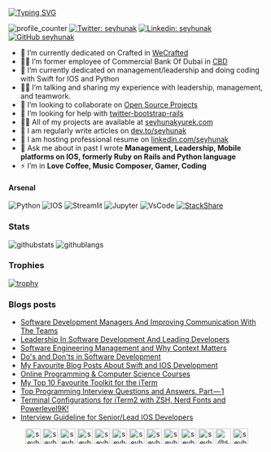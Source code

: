 [![Typing SVG](https://readme-typing-svg.demolab.com?font=Fira+Code&size=28&pause=1000&color=F7F7F7&width=435&lines=Hi+%F0%9F%91%8B+I+am+Seyhun+Akyurek)](https://git.io/typing-svg)

![profile_counter](https://komarev.com/ghpvc/?username=seyhunak&color=lightgrey)
[![Twitter: seyhunak](https://img.shields.io/twitter/follow/seyhunak?style=social)](https://twitter.com/seyhunak)
[![Linkedin: seyhunak](https://img.shields.io/badge/-seyhunak-blue?style=flat-square&logo=Linkedin&logoColor=white&link=https://www.linkedin.com/in/seyhunak/)](https://www.linkedin.com/in/seyhunak/)
[![GitHub seyhunak](https://img.shields.io/github/followers/seyhunak?label=follow&style=social)](https://github.com/seyhunak)


- 🔭 I’m currently dedicated on Crafted in [WeCrafted](https://we-crafted.com/)
- 👨‍💻 I’m former employee of Commercial Bank Of Dubai in [CBD](https://cbd.ae/)
- 🌱 I’m currently dedicated on management/leadership and doing coding with Swift for IOS and Python
- 👨‍💻 I’m talking and sharing my experience with leadership, management, and teamwork.
- 👯 I’m looking to collaborate on [Open Source Projects](http://github.com/seyhunak)
- 🤝 I’m looking for help with [twitter-bootstrap-rails](https://github.com/seyhunak/twitter-bootstrap-rails)
- 👨‍💻 All of my projects are available at [seyhunakyurek.com](https://seyhunakyurek.com/)
- 📝 I am regularly write articles on [dev.to/seyhunak](https://dev.to/seyhunak)
- 📝 I am hosting professional resume on [linkedin.com/seyhunak](https://linkedin.com/seyhunak)
- 💬 Ask me about in past I wrote **Management, Leadership, Mobile platforms on IOS, formerly Ruby on Rails and Python language**
- ⚡ I’m in **Love Coffee, Music Composer, Gamer, Coding**

#### Arsenal 

![Python](https://img.shields.io/badge/python-3670A0?style=for-the-badge&logo=python&logoColor=ffdd54) 
![IOS](https://img.shields.io/badge/IOS-%23EE4C2C.svg?style=for-the-badge&logo=IOS&logoColor=white) 
![Streamlit](https://img.shields.io/badge/Streamlit-%23EE4C2C.svg?style=for-the-badge&logo=Streamlit&logoColor=white)
![Jupyter](https://img.shields.io/badge/jupyter-%23FA0F00.svg?style=for-the-badge&logo=jupyter&logoColor=white)
![VsCode](https://img.shields.io/badge/Visual%20Studio%20Code-0078d7.svg?style=for-the-badge&logo=visual-studio-code&logoColor=white) 
[![StackShare](https://img.shields.io/badge/More-%23EE4C2C.svg?style=for-the-badge&logo=StackShare&logoColor=white)](https://stackshare.io/seyhunak/my-stack)

### Stats

![githubstats](https://github-readme-stats.vercel.app/api?username=seyhunak&hide_rank=true&hide=commits&count_private=true&show_icons=true&hide_border=true&hide_title=false)
![githublangs](https://github-readme-stats.vercel.app/api/top-langs/?username=seyhunak&layout=compact&hide_border=true)

### Trophies
[![trophy](https://github-profile-trophy.vercel.app/?username=seyhunak)](https://github.com/seyhunak/github-profile-trophy)

### Blogs posts
<!-- BLOG-POST-LIST:START -->
- [Software Development Managers And Improving Communication With The Teams](https://dev.to/seyhunak/software-development-managers-and-improving-communication-with-the-teams-36mg)
- [Leadership In Software Development And Leading Developers](https://dev.to/seyhunak/leadership-in-software-development-1am4)
- [Software Engineering Management and Why Context Matters](https://dev.to/seyhunak/software-engineering-management-and-why-context-matters-38jl)
- [Do's and Don'ts in Software Development](https://dev.to/seyhunak/do-s-and-don-ts-in-sofware-development-1bbf)
- [My Favourite Blog Posts About Swift and IOS Development](https://medium.com/@seyhunak/my-favourite-blog-posts-about-swift-and-ios-development-b3ae7c22e46e?source=rss-192c1ebd2112------2)
- [Online Programming & Computer Science Courses](https://medium.com/seyhunakyurek/online-programming-computer-science-courses-3dfa60015f22?source=rss-192c1ebd2112------2)
- [My Top 10 Favourite Toolkit for the iTerm](https://medium.com/seyhunakyurek/my-top-10-favourite-toolkit-for-the-iterm-580e2d15bed4?source=rss-192c1ebd2112------2)
- [Top Programming Interview Questions and Answers. Part — 1](https://medium.com/seyhunakyurek/top-programming-interview-questions-and-answers-part-1-5eba9199f0c?source=rss-192c1ebd2112------2)
- [Terminal Configurations for iTerm2 with ZSH, Nerd Fonts and Powerlevel9K!](https://medium.com/seyhunakyurek/terminal-configurations-for-iterm2-with-zsh-nerd-fonts-and-powerlevel9k-8ed4193ac819?source=rss-192c1ebd2112------2)
- [Interview Guideline for Senior/Lead IOS Developers](https://medium.com/seyhunakyurek/interview-guideline-for-senior-lead-ios-developers-997484ed53da?source=rss-192c1ebd2112------2)
<!-- BLOG-POST-LIST:END -->

<p align="center">
<a href="https://codepen.io/seyhunak" target="blank"><img align="center" src="https://cdn.jsdelivr.net/npm/simple-icons@3.0.1/icons/codepen.svg" alt="seyhunak" height="30" width="30" /></a>
<a href="https://dev.to/seyhunak" target="blank"><img align="center" src="https://cdn.jsdelivr.net/npm/simple-icons@3.0.1/icons/dev-dot-to.svg" alt="seyhunak" height="30" width="30" /></a>
<a href="https://twitter.com/seyhunak" target="blank"><img align="center" src="https://cdn.jsdelivr.net/npm/simple-icons@3.0.1/icons/twitter.svg" alt="seyhunak" height="30" width="30" /></a>
<a href="https://linkedin.com/in/seyhunak" target="blank"><img align="center" src="https://cdn.jsdelivr.net/npm/simple-icons@3.0.1/icons/linkedin.svg" alt="seyhunak" height="30" width="30" /></a>
<a href="https://stackoverflow.com/users/seyhunak" target="blank"><img align="center" src="https://cdn.jsdelivr.net/npm/simple-icons@3.0.1/icons/stackoverflow.svg" alt="seyhunak" height="30" width="30" /></a>
<a href="https://codesandbox.com/seyhunak" target="blank"><img align="center" src="https://cdn.jsdelivr.net/npm/simple-icons@3.0.1/icons/codesandbox.svg" alt="seyhunak" height="30" width="30" /></a>
<a href="https://kaggle.com/seyhunak" target="blank"><img align="center" src="https://cdn.jsdelivr.net/npm/simple-icons@3.0.1/icons/kaggle.svg" alt="seyhunak" height="30" width="30" /></a>
<a href="https://fb.com/seyhunak" target="blank"><img align="center" src="https://cdn.jsdelivr.net/npm/simple-icons@3.0.1/icons/facebook.svg" alt="seyhunak" height="30" width="30" /></a>
<a href="https://instagram.com/seyhunak" target="blank"><img align="center" src="https://cdn.jsdelivr.net/npm/simple-icons@3.0.1/icons/instagram.svg" alt="seyhunak" height="30" width="30" /></a>
<a href="https://dribbble.com/seyhunak" target="blank"><img align="center" src="https://cdn.jsdelivr.net/npm/simple-icons@3.0.1/icons/dribbble.svg" alt="seyhunak" height="30" width="30" /></a>
<a href="https://www.behance.net/seyhunak" target="blank"><img align="center" src="https://cdn.jsdelivr.net/npm/simple-icons@3.0.1/icons/behance.svg" alt="seyhunak" height="30" width="30" /></a>
<a href="https://medium.com/@seyhunak" target="blank"><img align="center" src="https://cdn.jsdelivr.net/npm/simple-icons@3.0.1/icons/medium.svg" alt="@seyhunak" height="30" width="30" /></a>
<a href="https://www.youtube.com/c/seyhunak" target="blank"><img align="center" src="https://cdn.jsdelivr.net/npm/simple-icons@3.0.1/icons/youtube.svg" alt="seyhunak" height="30" width="30" /></a>
</p>
